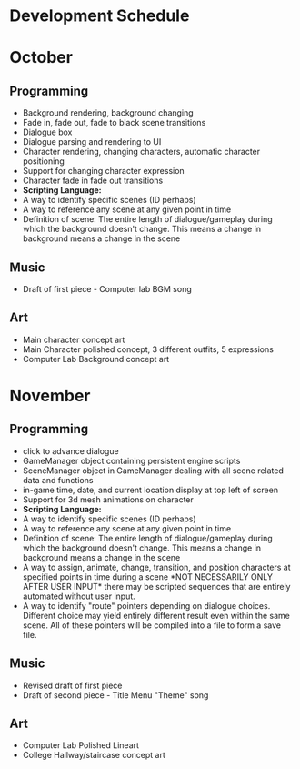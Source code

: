 <h1><b>Development Schedule</b></h1>
<h1>October</h1>
<h2>Programming</h2>
<ul>
<li>Background rendering, background changing</li>
<li>Fade in, fade out, fade to black scene transitions</li>
<li>Dialogue box</li>
<li>Dialogue parsing and rendering to UI</li>
<li>Character rendering, changing characters, automatic character positioning</li>
<li>Support for changing character expression</li>
<li>Character fade in fade out transitions</li>
<li><b>Scripting Language:</b></li>
<li>A way to identify specific scenes (ID perhaps)</li>
<li>A way to reference any scene at any given point in time</li>
<li>Definition of scene: The entire length of dialogue/gameplay during which the background
doesn't change. This means a change in background means a change in the scene</li>
</ul>
<h2>Music</h2>
<ul>
<li>Draft of first piece - Computer lab BGM song</li>
</ul>
<h2>Art</h2>
<ul>
<li>Main character concept art</li>
<li>Main Character polished concept, 3 different outfits, 5 expressions</li>
<li>Computer Lab Background concept art</li>
</ul>
<h1><b>November</b></h1>
<h2>Programming</h2>
<ul>
<li>click to advance dialogue</li>
<li>GameManager object containing persistent engine scripts</li>
<li>SceneManager object in GameManager dealing with all scene related data and functions</li>
<li>in-game time, date, and current location display at top left of screen</li>
<li>Support for 3d mesh animations on character </li>
<li><b>Scripting Language:</b></li>
<li>A way to identify specific scenes (ID perhaps)</li>
<li>A way to reference any scene at any given point in time</li>
<li>Definition of scene: The entire length of dialogue/gameplay during which the background
doesn't change. This means a change in background means a change in the scene</li>
<li>A way to assign, animate, change, transition, and position characters at specified points
in time during a scene *NOT NECESSARILY ONLY AFTER USER INPUT* there may be scripted sequences that
are entirely automated without user input. </li>
<li>A way to identify "route" pointers depending on dialogue choices. 
Different choice may yield entirely different result even within the same scene. All of these
pointers will be compiled into a file to form a save file. </li>
</ul>
<h2>Music</h2>
<ul>
<li>Revised draft of first piece</li>
<li>Draft of second piece - Title Menu "Theme" song</li>
</ul>
<h2>Art</h2>
<ul>
<li>Computer Lab Polished Lineart</li>
<li>College Hallway/staircase concept art</li>
</ul>